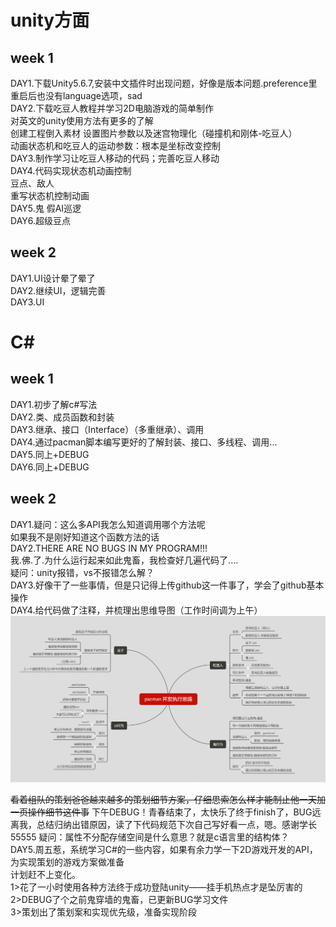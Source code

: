 # unity方面

##  week 1

DAY1.下载Unity5.6.7,安装中文插件时出现问题，好像是版本问题.preference里重启后也没有language选项，sad  
DAY2.下载吃豆人教程并学习2D电脑游戏的简单制作  
对英文的unity使用方法有更多的了解  
创建工程倒入素材 设置图片参数以及迷宫物理化（碰撞机和刚体-吃豆人）  
动画状态机和吃豆人的运动参数：根本是坐标改变控制  
DAY3.制作学习让吃豆人移动的代码；完善吃豆人移动  
DAY4.代码实现状态机动画控制  
豆点、敌人  
重写状态机控制动画  
DAY5.鬼 假AI巡逻  
DAY6.超级豆点  

## week 2 

DAY1.UI设计晕了晕了  
DAY2.继续UI，逻辑完善  
DAY3.UI

# C# 
##  week 1 
DAY1.初步了解c#写法  
DAY2.类、成员函数和封装  
DAY3.继承、接口（Interface）（多重继承）、调用  
DAY4.通过pacman脚本编写更好的了解封装、接口、多线程、调用...  
DAY5.同上+DEBUG  
DAY6.同上+DEBUG  
##  week 2 
DAY1.疑问：这么多API我怎么知道调用哪个方法呢  
如果我不是刚好知道这个函数方法的话  
DAY2.THERE ARE NO BUGS IN MY PROGRAM!!!  
我.佛.了.为什么运行起来如此鬼畜，我检查好几遍代码了....  
疑问：unity报错，vs不报错怎么解？  
DAY3.好像干了一些事情，但是只记得上传github这一件事了，学会了github基本操作  
DAY4.给代码做了注释，并梳理出思维导图（工作时间调为上午）
![image](https://github.com/t476/pacman-/blob/master/pacman%20%E5%BC%80%E5%8F%91%E6%89%A7%E8%A1%8C%E6%80%9D%E8%B7%AF.png)

~~看着组队的策划爸爸越来越多的策划细节方案，仔细思索怎么样才能制止他一天加一页操作细节这件事~~
下午DEBUG！青春结束了，太快乐了终于finish了，BUG远离我，总结归纳出错原因，读了下代码规范下次自己写好看一点，嗯。感谢学长55555
疑问：属性不分配存储空间是什么意思？就是c语言里的结构体？  
DAY5.周五惹，系统学习C#的一些内容，如果有余力学一下2D游戏开发的API，为实现策划的游戏方案做准备  
计划赶不上变化。  
1>花了一小时使用各种方法终于成功登陆unity——挂手机热点才是坠厉害的  
2>DEBUG了个之前鬼穿墙的鬼畜，已更新BUG学习文件  
3>策划出了策划案和实现优先级，准备实现阶段



